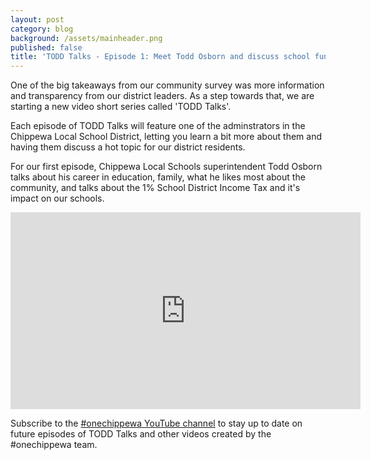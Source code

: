 ```yaml
---
layout: post
category: blog
background: /assets/mainheader.png
published: false
title: 'TODD Talks - Episode 1: Meet Todd Osborn and discuss school funding'
---
```

One of the big takeaways from our community survey was more information and transparency from our district leaders. As a step towards that, we are starting a new video short series called 'TODD Talks'.

Each episode of TODD Talks will feature one of the adminstrators in the Chippewa Local School District, letting you learn a bit more about them and having them discuss a hot topic for our district residents.

For our first episode, Chippewa Local Schools superintendent Todd Osborn talks about his career in education, family, what he likes most about the community, and talks about the 1% School District Income Tax and it's impact on our schools.

<iframe width="560" height="315" src="https://www.youtube.com/embed/8fl5P6DEYVU" title="YouTube video player" frameborder="0" allow="accelerometer; autoplay; clipboard-write; encrypted-media; gyroscope; picture-in-picture" allowfullscreen></iframe>

Subscribe to the [#onechippewa YouTube channel](https://www.youtube.com/channel/UCrK7A7vBVbCaJEu2F1jEPHQ) to stay up to date on future episodes of TODD Talks and other videos created by the #onechippewa team.

